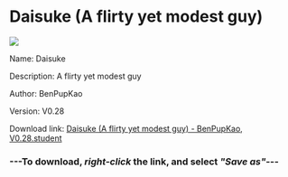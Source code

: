 # Daisuke (A flirty yet modest guy)

<img src = "https://raw.githubusercontent.com/Arbiter1223/Koukou-Gurashi-Custom-Students/master/Students/Files/Daisuke%20(A%20flirty%20yet%20modest%20guy).png">

Name: Daisuke

Description: A flirty yet modest guy

Author: BenPupKao

Version: V0.28

Download link: <a href="https://raw.githubusercontent.com/Arbiter1223/Koukou-Gurashi-Custom-Students/master/Students/Files/Daisuke%20(A%20flirty%20yet%20modest%20guy)%20-%20BenPupKao%2C%20V0.28.student">Daisuke (A flirty yet modest guy) - BenPupKao, V0.28.student</a>

### ---**To download, _right-click_ the link, and select _"Save as"_**---
